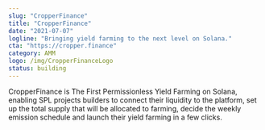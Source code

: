 ```yaml
---
slug: "CropperFinance"
title: "CropperFinance"
date: "2021-07-07"
logline: "Bringing yield farming to the next level on Solana."
cta: "https://cropper.finance"
category: AMM
logo: /img/CropperFinanceLogo
status: building
---
```


CropperFinance is The First Permissionless Yield Farming on Solana, enabling SPL projects builders to connect their liquidity to the platform, set up the total supply that will be allocated to farming, decide the weekly emission schedule and launch their yield farming in a few clicks.
